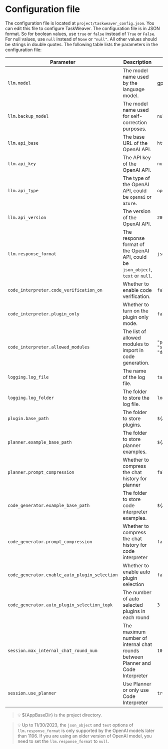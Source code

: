 
# Configuration file
The configuration file is located at `project/taskweaver_config.json`. 
You can edit this file to configure TaskWeaver.
The configuration file is in JSON format. So for boolean values, use `true` or `false` instead of `True` or `False`. 
For null values, use `null` instead of `None` or `"null"`. All other values should be strings in double quotes.
The following table lists the parameters in the configuration file:




| Parameter                                     | Description                                                                      | Default Value                                                                          |
|-----------------------------------------------|----------------------------------------------------------------------------------|----------------------------------------------------------------------------------------|
| `llm.model`                                   | The model name used by the language model.                                       | gpt-4                                                                                  |
| `llm.backup_model`                            | The model name used for self-correction purposes.                                | `null`                                                                                 |
| `llm.api_base`                                | The base URL of the OpenAI API.                                                  | `https://api.openai.com/v1`                                                            |
| `llm.api_key`                                 | The API key of the OpenAI API.                                                   | `null`                                                                                 |
| `llm.api_type`                                | The type of the OpenAI API, could be `openai` or `azure`.                        | `openai`                                                                               |
| `llm.api_version`                             | The version of the OpenAI API.                                                   | `2023-07-01-preview`                                                                   |
| `llm.response_format`                         | The response format of the OpenAI API, could be `json_object`, `text` or `null`. | `json_object`                                                                          |
| `code_interpreter.code_verification_on`       | Whether to enable code verification.                                             | `false`                                                                                |
| `code_interpreter.plugin_only`               | Whether to turn on the plugin only mode.                                         | `false`                                                                                |
| `code_interpreter.allowed_modules`           | The list of allowed modules to import in code generation.                        | `"pandas", "matplotlib", "numpy", "sklearn", "scipy", "seaborn", "datetime", "typing"` |
| `logging.log_file`                            | The name of the log file.                                                        | `taskweaver.log`                                                                       |
| `logging.log_folder`                          | The folder to store the log file.                                                | `logs`                                                                                 |
| `plugin.base_path`                            | The folder to store plugins.                                                     | `${AppBaseDir}/plugins`                                                                |
| `planner.example_base_path`                   | The folder to store planner examples.                                            | `${AppBaseDir}/planner_examples`                                                       |
| `planner.prompt_compression`                  | Whether to compress the chat history for planner                                 | `false`                                                                                | 
| `code_generator.example_base_path`            | The folder to store code interpreter examples.                                   | `${AppBaseDir}/codeinterpreter_examples`                                               |
| `code_generator.prompt_compression`           | Whether to compress the chat history for code interpreter                        | `false`                                                                                |
| `code_generator.enable_auto_plugin_selection` | Whether to enable auto plugin selection                                          | `false`                                                                                |
| `code_generator.auto_plugin_selection_topk`   | The number of auto selected plugins  in each round                               | `3`                                                                                    |
| `session.max_internal_chat_round_num`         | The maximum number of internal chat rounds between Planner and Code Interpreter  | `10`                                                                                   |
| `session.use_planner`                         | Use Planner or only use Code Interpreter                                         | `true`                                                                                 |
> 💡 ${AppBaseDir} is the project directory.

> 💡 Up to 11/30/2023, the `json_object` and `text` options of `llm.response_format` is only supported by the OpenAI models later than 1106. If you are using an older version of OpenAI model, you need to set the `llm.response_format` to `null`.
